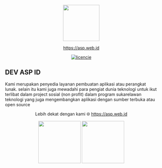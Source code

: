 <p align="center"><a href="https://asp.web.id" target="_blank"><img src="https://asp.web.id/img/group/aspgroup.png" width="120"></a></p>

<p align="center">

<a href="https://asp.web.id" target="_blank">
https://asp.web.id
</a>
</p>


<p align="center">
<a href="#"><img src="http://ForTheBadge.com/images/badges/built-by-developers.svg" alt="licencie"></a>
</p>


## DEV ASP ID
Kami merupakan penyedia layanan pembuatan aplikasi atau perangkat lunak. selain itu kami juga mewadahi para pengiat dunia teknologi untuk ikut terlibat dalam project sosial (non profit) dalam program sukarelawan teknologi yang juga mengembangkan aplikasi dengan sumber terbuka atau open source 


<p align="center">
  Lebih dekat dengan kami
  🌐 <a href="https://asp.web.id" target="_blank"> https://asp.web.id </a>
</p>

<p align="center">
<a href="https://asp.web.id" target="_blank"><img src="https://asp.web.id/img/group/powered-asp-white.svg" width="140"></a></a>
<a href="https://asp.web.id" target="_blank"><img src="https://asp.web.id/img/group/secured-asp-white.svg" width="140"></a></a>
</p>
